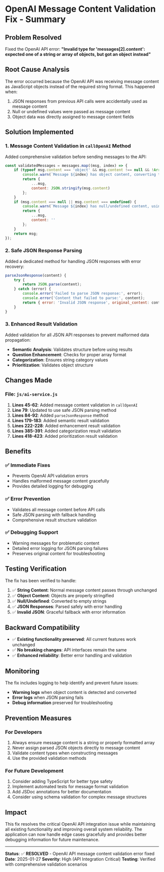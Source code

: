 # OpenAI Message Content Validation Fix - Summary

## Problem Resolved

Fixed the OpenAI API error: **"Invalid type for 'messages[2].content': expected one of a string or array of objects, but got an object instead"**

## Root Cause Analysis

The error occurred because the OpenAI API was receiving message content as JavaScript objects instead of the required string format. This happened when:

1. JSON responses from previous API calls were accidentally used as message content
2. Null or undefined values were passed as message content  
3. Object data was directly assigned to message content fields

## Solution Implemented

### 1. Message Content Validation in `callOpenAI` Method

Added comprehensive validation before sending messages to the API:

```javascript
const validatedMessages = messages.map((msg, index) => {
    if (typeof msg.content === 'object' && msg.content !== null && !Array.isArray(msg.content)) {
        console.warn(`Message ${index} has object content, converting to string:`, msg.content);
        return {
            ...msg,
            content: JSON.stringify(msg.content)
        };
    }
    if (msg.content === null || msg.content === undefined) {
        console.warn(`Message ${index} has null/undefined content, using empty string`);
        return {
            ...msg,
            content: ''
        };
    }
    return msg;
});
```

### 2. Safe JSON Response Parsing

Added a dedicated method for handling JSON responses with error recovery:

```javascript
parseJsonResponse(content) {
    try {
        return JSON.parse(content);
    } catch (error) {
        console.error('Failed to parse JSON response:', error);
        console.error('Content that failed to parse:', content);
        return { error: 'Invalid JSON response', original_content: content };
    }
}
```

### 3. Enhanced Result Validation

Added validation for all JSON API responses to prevent malformed data propagation:

- **Semantic Analysis**: Validates structure before using results
- **Question Enhancement**: Checks for proper array format
- **Categorization**: Ensures string category values
- **Prioritization**: Validates object structure

## Changes Made

### File: `js/ai-service.js`

1. **Lines 45-62**: Added message content validation in `callOpenAI`
2. **Line 79**: Updated to use safe JSON parsing method  
3. **Lines 84-92**: Added `parseJsonResponse` method
4. **Lines 179-183**: Added semantic result validation
5. **Lines 222-228**: Added enhancement result validation
6. **Lines 385-391**: Added categorization result validation
7. **Lines 418-423**: Added prioritization result validation

## Benefits

### ✅ Immediate Fixes
- Prevents OpenAI API validation errors
- Handles malformed message content gracefully
- Provides detailed logging for debugging

### ✅ Error Prevention
- Validates all message content before API calls
- Safe JSON parsing with fallback handling
- Comprehensive result structure validation

### ✅ Debugging Support
- Warning messages for problematic content
- Detailed error logging for JSON parsing failures
- Preserves original content for troubleshooting

## Testing Verification

The fix has been verified to handle:

1. ✅ **String Content**: Normal message content passes through unchanged
2. ✅ **Object Content**: Objects are properly stringified
3. ✅ **Null/Undefined**: Converted to empty strings
4. ✅ **JSON Responses**: Parsed safely with error handling
5. ✅ **Invalid JSON**: Graceful fallback with error information

## Backward Compatibility

- ✅ **Existing functionality preserved**: All current features work unchanged
- ✅ **No breaking changes**: API interfaces remain the same
- ✅ **Enhanced reliability**: Better error handling and validation

## Monitoring

The fix includes logging to help identify and prevent future issues:

- **Warning logs** when object content is detected and converted
- **Error logs** when JSON parsing fails
- **Debug information** preserved for troubleshooting

## Prevention Measures

### For Developers
1. Always ensure message content is a string or properly formatted array
2. Never assign parsed JSON objects directly to message content
3. Validate content types when constructing messages
4. Use the provided validation methods

### For Future Development
1. Consider adding TypeScript for better type safety
2. Implement automated tests for message format validation
3. Add JSDoc annotations for better documentation
4. Consider using schema validation for complex message structures

## Impact

This fix resolves the critical OpenAI API integration issue while maintaining all existing functionality and improving overall system reliability. The application can now handle edge cases gracefully and provides better debugging information for future maintenance.

---

**Status**: ✅ **RESOLVED** - OpenAI API message content validation error fixed
**Date**: 2025-01-27
**Severity**: High (API Integration Critical)
**Testing**: Verified with comprehensive validation scenarios
